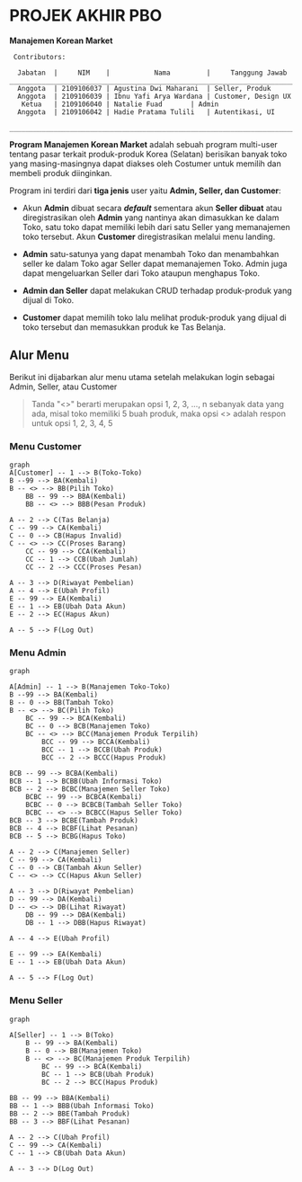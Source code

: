 # PROJEK AKHIR PBO
**Manajemen Korean Market**
```
 Contributors:

  Jabatan  |     NIM    |           Nama         |     Tanggung Jawab
__________________________________________________________________________
  Anggota  | 2109106037 | Agustina Dwi Maharani  | Seller, Produk
  Anggota  | 2109106039 | Ibnu Yafi Arya Wardana | Customer, Design UX
   Ketua   | 2109106040 | Natalie Fuad 		 | Admin
  Anggota  | 2109106042 | Hadie Pratama Tulili 	 | Autentikasi, UI
 __________________________________________________________________________
```
**Program Manajemen Korean Market** adalah sebuah program multi-user tentang pasar terkait produk-produk Korea (Selatan) berisikan banyak toko yang masing-masingnya dapat diakses oleh Costumer untuk memilih dan membeli produk diinginkan.
    
Program ini terdiri dari **tiga jenis** user yaitu **Admin, Seller, dan Customer**:
- Akun **Admin** dibuat secara ***default*** sementara akun **Seller dibuat** atau diregistrasikan oleh **Admin** yang nantinya akan dimasukkan ke dalam Toko, satu toko dapat memiliki lebih dari satu Seller yang memanajemen toko tersebut.
Akun **Customer** diregistrasikan melalui menu landing.

- **Admin** satu-satunya yang dapat menambah Toko dan menambahkan seller ke dalam Toko agar Seller dapat memanajemen Toko. Admin juga dapat mengeluarkan Seller dari Toko ataupun menghapus Toko.

- **Admin dan Seller** dapat melakukan CRUD terhadap produk-produk yang dijual di Toko.
- **Customer** dapat memilih toko lalu melihat produk-produk yang dijual di toko tersebut dan memasukkan produk ke Tas Belanja.

       
## Alur Menu
Berikut ini dijabarkan alur menu utama setelah melakukan login sebagai Admin, Seller, atau Customer
> Tanda "<>" berarti merupakan opsi 1, 2, 3, ..., n sebanyak data yang ada, misal toko
> memiliki 5 buah produk, maka opsi <> adalah respon untuk opsi 1, 2, 3, 4, 5
    
 ### Menu Customer
```mermaid
graph 
A[Customer] -- 1 --> B(Toko-Toko)
B --99 --> BA(Kembali)
B -- <> --> BB(Pilih Toko)
	BB -- 99 --> BBA(Kembali)
	BB -- <> --> BBB(Pesan Produk)

A -- 2 --> C(Tas Belanja)
C -- 99 --> CA(Kembali)
C -- 0 --> CB(Hapus Invalid)
C -- <> --> CC(Proses Barang)
	CC -- 99 --> CCA(Kembali)
	CC -- 1 --> CCB(Ubah Jumlah)
	CC -- 2 --> CCC(Proses Pesan)

A -- 3 --> D(Riwayat Pembelian)
A -- 4 --> E(Ubah Profil)
E -- 99 --> EA(Kembali)
E -- 1 --> EB(Ubah Data Akun)
E -- 2 --> EC(Hapus Akun)

A -- 5 --> F(Log Out)
```
  
### Menu Admin
```mermaid
graph

A[Admin] -- 1 --> B(Manajemen Toko-Toko)
B --99 --> BA(Kembali)
B -- 0 --> BB(Tambah Toko)
B -- <> --> BC(Pilih Toko)
	BC -- 99 --> BCA(Kembali)
	BC -- 0 --> BCB(Manajemen Toko)
	BC -- <> --> BCC(Manajemen Produk Terpilih)
		BCC -- 99 --> BCCA(Kembali)
		BCC -- 1 --> BCCB(Ubah Produk)
		BCC -- 2 --> BCCC(Hapus Produk)

BCB -- 99 --> BCBA(Kembali)
BCB -- 1 --> BCBB(Ubah Informasi Toko)
BCB -- 2 --> BCBC(Manajemen Seller Toko)
	BCBC -- 99 --> BCBCA(Kembali)
	BCBC -- 0 --> BCBCB(Tambah Seller Toko)
	BCBC -- <> --> BCBCC(Hapus Seller Toko)
BCB -- 3 --> BCBE(Tambah Produk)
BCB -- 4 --> BCBF(Lihat Pesanan)
BCB -- 5 --> BCBG(Hapus Toko)

A -- 2 --> C(Manajemen Seller)
C -- 99 --> CA(Kembali)
C -- 0 --> CB(Tambah Akun Seller)
C -- <> --> CC(Hapus Akun Seller)

A -- 3 --> D(Riwayat Pembelian)
D -- 99 --> DA(Kembali)
D -- <> --> DB(Lihat Riwayat)
	DB -- 99 --> DBA(Kembali)
	DB -- 1 --> DBB(Hapus Riwayat)

A -- 4 --> E(Ubah Profil)

E -- 99 --> EA(Kembali)
E -- 1 --> EB(Ubah Data Akun)

A -- 5 --> F(Log Out)
```
  
  ### Menu Seller
```mermaid
graph

A[Seller] -- 1 --> B(Toko)
	B -- 99 --> BA(Kembali)
	B -- 0 --> BB(Manajemen Toko)
	B -- <> --> BC(Manajemen Produk Terpilih)
		BC -- 99 --> BCA(Kembali)
		BC -- 1 --> BCB(Ubah Produk)
		BC -- 2 --> BCC(Hapus Produk)

BB -- 99 --> BBA(Kembali)
BB -- 1 --> BBB(Ubah Informasi Toko)
BB -- 2 --> BBE(Tambah Produk)
BB -- 3 --> BBF(Lihat Pesanan)

A -- 2 --> C(Ubah Profil)
C -- 99 --> CA(Kembali)
C -- 1 --> CB(Ubah Data Akun)

A -- 3 --> D(Log Out)
```

